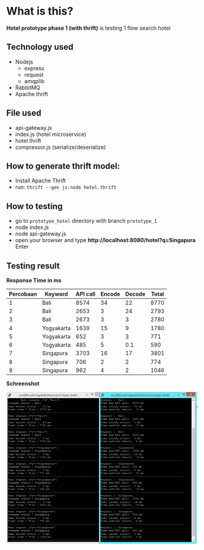 # What is this?

**Hotel prototype phase 1 (with thrift)** is testing 1 flow search hotel

## Technology used

- Nodejs
	- express
	- request
	- amqplib
- RabbitMQ
- Apache thrift

## File used

- api-gateway.js
- index.js (hotel microservice)
- hotel.thrift
- compressor.js (serialize/deserialize)

## How to generate thrift model:

- Install Apache Thrift
- run: ```thrift --gen js:node hotel.thrift```

## How to testing
- go to ```prototyoe_hotel``` directory with branch ```prototype_1```
- node index.js
- node api-gateway.js
- open your browser and type **http://localhost:8080/hotel?q=Singapura** Enter

## Testing result

**Response Time in ms**

| Percobaan | Keyword | API call | Encode | Decode | Total |
| --- | --- | --- | --- | --- | --- |
| 1 | Bali | 8574 | 34 | 22 | 8770 |
| 2 | Bali | 2653 | 3 | 24 | 2793 |
| 3 | Bali | 2673 | 3 | 3 | 2780 |
| 4 | Yogyakarta | 1639 | 15 | 9 | 1780 |
| 5 | Yogyakarta | 652 | 3 | 3 | 771 |
| 6 | Yogyakarta | 485 | 5 | 0.1 | 590 |
| 7 | Singapura | 3703 | 16 | 17 | 3801 |
| 8 | Singapura | 706 | 2 | 2 | 774 |
| 9 | Singapura | 962 | 4 | 2 | 1046 |

**Schreenshot**

![Image of Testing](https://raw.githubusercontent.com/ito30/prototype_hotel/prototype_1/testing.png)

